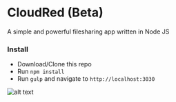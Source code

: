 CloudRed (Beta)
===========================

A simple and powerful filesharing app written in Node JS

### Install
* Download/Clone this repo
* Run `npm install`
* Run `gulp` and navigate to `http://localhost:3030`

![alt text](http://i.imgur.com/LBsoeJF.png "CloudRed")
